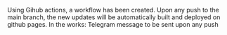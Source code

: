 Using Gihub actions, a workflow has been created. 
Upon any push to the main branch, the new updates will be automatically built and deployed on github pages.
In the works: Telegram message to be sent upon any push